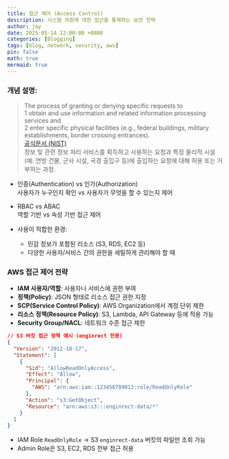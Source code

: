 ```yaml
---
title: 접근 제어 (Access Control)
description: 시스템 자원에 대한 접근을 통제하는 보안 전략
author: jay
date: 2025-05-14 12:00:00 +0800
categories: [Blogging]
tags: [blog, network, security, aws]
pin: false
math: true
mermaid: true
---
```



### 개념 설명:
> The process of granting or denying specific requests to  
> 1 obtain and use information and related information processing services and  
> 2 enter specific physical facilities (e.g., federal buildings, military establishments, border crossing entrances). \
> [공식문서 (NIST)](https://csrc.nist.gov/glossary/term/access_control) \
> 정보 및 관련 정보 처리 서비스를 획득하고 사용하는 요청과 특정 물리적 시설(예: 연방 건물, 군사 시설, 국경 출입구 등)에 출입하는 요청에 대해 허용 또는 거부하는 과정.  
 

- 인증(Authentication) vs 인가(Authorization) \
사용자가 누구인지 확인 vs 사용자가 무엇을 할 수 있는지 제어
- RBAC vs ABAC \
역할 기반 vs 속성 기반 접근 제어


- 사용이 적합한 환경:
  - 민감 정보가 포함된 리소스 (S3, RDS, EC2 등)
  - 다양한 사용자/서비스 간의 권한을 세밀하게 관리해야 할 때

### AWS 접근 제어 전략

- **IAM 사용자/역할**: 사용자나 서비스에 권한 부여
- **정책(Policy)**: JSON 형태로 리소스 접근 권한 지정
- **SCP(Service Control Policy)**: AWS Organization에서 계정 단위 제한
- **리소스 정책(Resource Policy)**: S3, Lambda, API Gateway 등에 적용 가능
- **Security Group/NACL**: 네트워크 수준 접근 제한

```json
// S3 버킷 접근 정책 예시 (enginrect 전용)
{
  "Version": "2012-10-17",
  "Statement": [
    {
      "Sid": "AllowReadOnlyAccess",
      "Effect": "Allow",
      "Principal": {
        "AWS": "arn:aws:iam::123456789012:role/ReadOnlyRole"
      },
      "Action": "s3:GetObject",
      "Resource": "arn:aws:s3:::enginrect-data/*"
    }
  ]
}
```
- IAM Role `ReadOnlyRole` → S3 `enginrect-data` 버킷의 파일만 조회 가능
- Admin Role은 S3, EC2, RDS 전부 접근 허용
